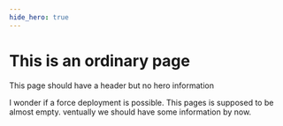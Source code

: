 ```yaml
---
hide_hero: true
---
```


# This is an ordinary page

This page should have a header but no hero information

I wonder if a force deployment is possible. This pages is supposed to be almost empty. ventually we should have some information by now. 
